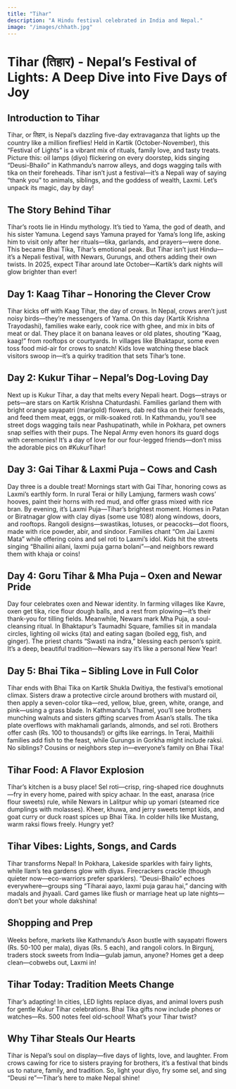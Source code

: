 ```yaml
---
title: "Tihar"
description: "A Hindu festival celebrated in India and Nepal."
image: "/images/chhath.jpg"
---
```


# Tihar (तिहार) - Nepal’s Festival of Lights: A Deep Dive into Five Days of Joy

## Introduction to Tihar

Tihar, or तिहार, is Nepal’s dazzling five-day extravaganza that lights up the country like a million fireflies! Held in Kartik (October-November), this “Festival of Lights” is a vibrant mix of rituals, family love, and tasty treats. Picture this: oil lamps (diyo) flickering on every doorstep, kids singing “Deusi-Bhailo” in Kathmandu’s narrow alleys, and dogs wagging tails with tika on their foreheads. Tihar isn’t just a festival—it’s a Nepali way of saying “thank you” to animals, siblings, and the goddess of wealth, Laxmi. Let’s unpack its magic, day by day!

## The Story Behind Tihar

Tihar’s roots lie in Hindu mythology. It’s tied to Yama, the god of death, and his sister Yamuna. Legend says Yamuna prayed for Yama’s long life, asking him to visit only after her rituals—tika, garlands, and prayers—were done. This became Bhai Tika, Tihar’s emotional peak. But Tihar isn’t just Hindu—it’s a Nepali festival, with Newars, Gurungs, and others adding their own twists. In 2025, expect Tihar around late October—Kartik’s dark nights will glow brighter than ever!

## Day 1: Kaag Tihar – Honoring the Clever Crow

Tihar kicks off with Kaag Tihar, the day of crows. In Nepal, crows aren’t just noisy birds—they’re messengers of Yama. On this day (Kartik Krishna Trayodashi), families wake early, cook rice with ghee, and mix in bits of meat or dal. They place it on banana leaves or old plates, shouting “Kaag, kaag!” from rooftops or courtyards. In villages like Bhaktapur, some even toss food mid-air for crows to snatch! Kids love watching these black visitors swoop in—it’s a quirky tradition that sets Tihar’s tone.

## Day 2: Kukur Tihar – Nepal’s Dog-Loving Day

Next up is Kukur Tihar, a day that melts every Nepali heart. Dogs—strays or pets—are stars on Kartik Krishna Chaturdashi. Families garland them with bright orange sayapatri (marigold) flowers, dab red tika on their foreheads, and feed them meat, eggs, or milk-soaked roti. In Kathmandu, you’ll see street dogs wagging tails near Pashupatinath, while in Pokhara, pet owners snap selfies with their pups. The Nepal Army even honors its guard dogs with ceremonies! It’s a day of love for our four-legged friends—don’t miss the adorable pics on #KukurTihar!

## Day 3: Gai Tihar & Laxmi Puja – Cows and Cash

Day three is a double treat! Mornings start with Gai Tihar, honoring cows as Laxmi’s earthly form. In rural Terai or hilly Lamjung, farmers wash cows’ hooves, paint their horns with red mud, and offer grass mixed with rice bran. By evening, it’s Laxmi Puja—Tihar’s brightest moment. Homes in Patan or Biratnagar glow with clay diyas (some use 108!) along windows, doors, and rooftops. Rangoli designs—swastikas, lotuses, or peacocks—dot floors, made with rice powder, abir, and sindoor. Families chant “Om Jai Laxmi Mata” while offering coins and sel roti to Laxmi’s idol. Kids hit the streets singing “Bhailini ailani, laxmi puja garna bolani”—and neighbors reward them with khaja or coins!

## Day 4: Goru Tihar & Mha Puja – Oxen and Newar Pride

Day four celebrates oxen and Newar identity. In farming villages like Kavre, oxen get tika, rice flour dough balls, and a rest from plowing—it’s their thank-you for tilling fields. Meanwhile, Newars mark Mha Puja, a soul-cleansing ritual. In Bhaktapur’s Taumadhi Square, families sit in mandala circles, lighting oil wicks (ita) and eating sagan (boiled egg, fish, and ginger). The priest chants “Swasti na indra,” blessing each person’s spirit. It’s a deep, beautiful tradition—Newars say it’s like a personal New Year!

## Day 5: Bhai Tika – Sibling Love in Full Color

Tihar ends with Bhai Tika on Kartik Shukla Dwitiya, the festival’s emotional climax. Sisters draw a protective circle around brothers with mustard oil, then apply a seven-color tika—red, yellow, blue, green, white, orange, and pink—using a grass blade. In Kathmandu’s Thamel, you’ll see brothers munching walnuts and sisters gifting scarves from Asan’s stalls. The tika plate overflows with makhamali garlands, almonds, and sel roti. Brothers offer cash (Rs. 100 to thousands!) or gifts like earrings. In Terai, Maithili families add fish to the feast, while Gurungs in Gorkha might include raksi. No siblings? Cousins or neighbors step in—everyone’s family on Bhai Tika!

## Tihar Food: A Flavor Explosion

Tihar’s kitchen is a busy place! Sel roti—crisp, ring-shaped rice doughnuts—fry in every home, paired with spicy achaar. In the east, anarasa (rice flour sweets) rule, while Newars in Lalitpur whip up yomari (steamed rice dumplings with molasses). Kheer, khuwa, and jerry sweets tempt kids, and goat curry or duck roast spices up Bhai Tika. In colder hills like Mustang, warm raksi flows freely. Hungry yet?

## Tihar Vibes: Lights, Songs, and Cards

Tihar transforms Nepal! In Pokhara, Lakeside sparkles with fairy lights, while Ilam’s tea gardens glow with diyas. Firecrackers crackle (though quieter now—eco-warriors prefer sparklers). “Deusi-Bhailo” echoes everywhere—groups sing “Tiharai aayo, laxmi puja garau hai,” dancing with madals and jhyaali. Card games like flush or marriage heat up late nights—don’t bet your whole dakshina!

## Shopping and Prep

Weeks before, markets like Kathmandu’s Ason bustle with sayapatri flowers (Rs. 50-100 per mala), diyas (Rs. 5 each), and rangoli colors. In Birgunj, traders stock sweets from India—gulab jamun, anyone? Homes get a deep clean—cobwebs out, Laxmi in!

## Tihar Today: Tradition Meets Change

Tihar’s adapting! In cities, LED lights replace diyas, and animal lovers push for gentle Kukur Tihar celebrations. Bhai Tika gifts now include phones or watches—Rs. 500 notes feel old-school! What’s your Tihar twist?

## Why Tihar Steals Our Hearts

Tihar is Nepal’s soul on display—five days of lights, love, and laughter. From crows cawing for rice to sisters praying for brothers, it’s a festival that binds us to nature, family, and tradition. So, light your diyo, fry some sel, and sing “Deusi re”—Tihar’s here to make Nepal shine!